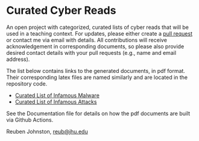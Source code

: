# Curated Cyber Reads
An open project with categorized, curated lists of cyber reads that will be used in a teaching context.  For updates, please either create a [pull request](https://docs.github.com/en/pull-requests/collaborating-with-pull-requests/proposing-changes-to-your-work-with-pull-requests/creating-a-pull-request#creating-the-pull-request) or contact me via email with details.  All contributions will receive acknowledgement in corresponding documents, so please also provide desired contact details with your pull requests (e.g., name and email address).

The list below contains links to the generated documents, in pdf format.  Their corresponding latex files are named similarly and are located in the repository code.  
* [Curated List of Infamous Malware](https://github.com/reubenajohnston/CuratedCyberReads/releases/download/v1.1/curated_list_of_infamous_malware_reuben_johnston.pdf)
* [Curated List of Infamous Attacks](https://github.com/reubenajohnston/CuratedCyberReads/releases/download/v1.1/curated_list_of_infamous_attacks_reuben_johnston.pdf)

See the Documentation file for details on how 
the pdf documents are built via Github Actions.  

Reuben Johnston, reub@jhu.edu

